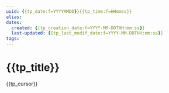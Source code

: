 ```yaml
---
uuid: {{tp_date:f=YYYYMMDD}}{{tp_time:f=HHmmss}}
alias: 
dates:
  created: {{tp_creation_date:f=YYYY-MM-DDTHH:mm:ss}}
  last-updated: {{tp_last_modif_date:f=YYYY-MM-DDTHH:mm:ss}}
tags:
---
```


# {{tp_title}}

{{tp_cursor}}
